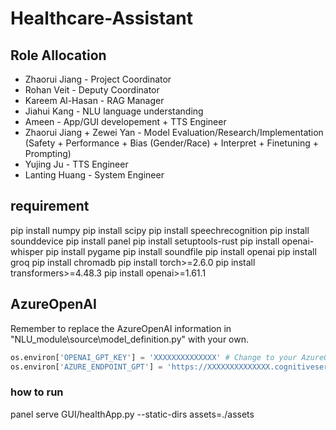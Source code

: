 # Healthcare-Assistant

## Role Allocation
- Zhaorui Jiang - Project Coordinator
- Rohan Veit - Deputy Coordinator
- Kareem Al-Hasan - RAG Manager
- Jiahui Kang - NLU language understanding
- Ameen - App/GUI developement + TTS Engineer
- Zhaorui Jiang + Zewei Yan - Model Evaluation/Research/Implementation (Safety + Performance + Bias (Gender/Race) + Interpret + Finetuning + Prompting)
- Yujing Ju - TTS Engineer
- Lanting Huang - System Engineer

## requirement
pip install numpy
pip install scipy
pip install speechrecognition
pip install sounddevice
pip install panel
pip install setuptools-rust
pip install openai-whisper 
pip install pygame
pip install soundfile
pip install openai
pip install groq
pip install chromadb
pip install torch>=2.6.0
pip install transformers>=4.48.3
pip install openai>=1.61.1

## AzureOpenAI

Remember to replace the AzureOpenAI information in "NLU_module\source\model_definition.py" with your own.

```python
os.environ['OPENAI_GPT_KEY'] = 'XXXXXXXXXXXXXX' # Change to your AzureOpenAI key
os.environ['AZURE_ENDPOINT_GPT'] = 'https://XXXXXXXXXXXXXX.cognitiveservices.azure.com/openai/deployments/gpt-35-turbo/chat/completions?api-version=2024-08-01-preview' # Change to your endpoint
```


### how to run
panel serve GUI/healthApp.py --static-dirs assets=./assets
